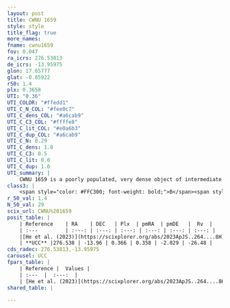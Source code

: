 ```yaml
---
layout: post
title: CWNU 1659
style: style
title_flag: true
more_names: 
fname: cwnu1659
fov: 0.047
ra_icrs: 276.53813
de_icrs: -13.95975
glon: 17.65777
glat: -0.85922
r50: 1.4
plx: 0.3658
UTI: "0.36"
UTI_COLOR: "#ffedd1"
UTI_C_N_COL: "#fee0c7"
UTI_C_dens_COL: "#a6cab9"
UTI_C_C3_COL: "#ffffe8"
UTI_C_lit_COL: "#e0a6b3"
UTI_C_dup_COL: "#a6cab9"
UTI_C_N: 0.29
UTI_C_dens: 1.0
UTI_C_C3: 0.5
UTI_C_lit: 0.0
UTI_C_dup: 1.0
UTI_summary: |
    CWNU 1659 is a poorly populated, very dense object of intermediate C3 quality. It was recently reported in the literature.
class3: |
    <span style="color: #FFC300; font-weight: bold;">B</span><span style="color: #FFC300; font-weight: bold;">B</span>
r_50_val: 1.4
N_50_val: 29
scix_url: CWNU%201659
posit_table: |
    | Reference    | RA    | DEC   | Plx  | pmRA  | pmDE   |  Rv  |
    | :---         | :---: | :---: | :---: | :---: | :---: | :---: |
    |[He et al. (2023)](https://scixplorer.org/abs/2023ApJS..264....8H) | 276.539 | -13.958 | 0.395 | 0.34 | -2.048 | -- |
    | **UCC** |276.538 | -13.96 | 0.366 | 0.358 | -2.029 | -26.48 | 
cds_radec: 276.53813,-13.95975
carousel: UCC
fpars_table: |
    | Reference |  Values |
    | :---  |  :---:  |
    | [He et al. (2023)](https://scixplorer.org/abs/2023ApJS..264....8H) | `A0=2.15, m-M=11.75, logAge=7.15` |
shared_table: |
    
---
```

